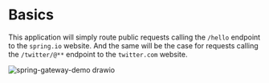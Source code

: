 # Basics

This application will simply route public requests calling the `/hello` endpoint to 
the `spring.io` website. And the same will be the case for requests calling the 
`/twitter/@**` endpoint to the `twitter.com` website.

![spring-gateway-demo drawio](https://user-images.githubusercontent.com/29547780/137629176-dc41ffbd-ed1f-48bc-a59b-e3bfe136dbf9.png)
